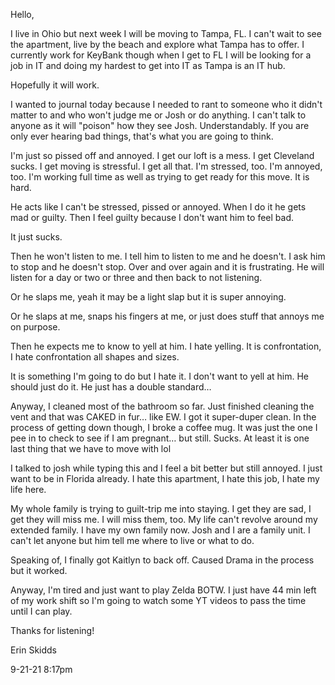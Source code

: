 Hello,

I live in Ohio but next week I will be moving to Tampa, FL. I can't wait to see the apartment, live by the beach and explore what Tampa has to offer. I currently work for KeyBank though when I get to FL I will be looking for a job in IT and doing my hardest to get into IT as Tampa is an IT hub.

Hopefully it will work.

I wanted to journal today because I needed to rant to someone who it didn't matter to and who won't judge me or Josh or do anything. I can't talk to anyone as it will "poison" how they see Josh. Understandably. If you are only ever hearing bad things, that's what you are going to think.

I'm just so pissed off and annoyed. I get our loft is a mess. I get Cleveland sucks. I get moving is stressful. I get all that. I'm stressed, too. I'm annoyed, too. I'm working full time as well as trying to get ready for this move. It is hard.

He acts like I can't be stressed, pissed or annoyed. When I do it he gets mad or guilty. Then I feel guilty because I don't want him to feel bad.

It just sucks.

Then he won't listen to me. I tell him to listen to me and he doesn't. I ask him to stop and he doesn't stop. Over and over again and it is frustrating. He will listen for a day or two or three and then back to not listening.

Or he slaps me, yeah it may be a light slap but it is super annoying.

Or he slaps at me, snaps his fingers at me, or just does stuff that annoys me on purpose.

Then he expects me to know to yell at him. I hate yelling. It is confrontation, I hate confrontation all shapes and sizes.

It is something I'm going to do but I hate it. I don't want to yell at him. He should just do it. He just has a double standard…

Anyway, I cleaned most of the bathroom so far. Just finished cleaning the vent and that was CAKED in fur… like EW. I got it super-duper clean. In the process of getting down though, I broke a coffee mug. It was just the one I pee in to check to see if I am pregnant… but still. Sucks. At least it is one last thing that we have to move with lol

I talked to josh while typing this and I feel a bit better but still annoyed. I just want to be in Florida already. I hate this apartment, I hate this job, I hate my life here.

My whole family is trying to guilt-trip me into staying. I get they are sad, I get they will miss me. I will miss them, too. My life can't revolve around my extended family. I have my own family now. Josh and I are a family unit. I can't let anyone but him tell me where to live or what to do.

Speaking of, I finally got Kaitlyn to back off. Caused Drama in the process but it worked.

Anyway, I'm tired and just want to play Zelda BOTW. I just have 44 min left of my work shift so I'm going to watch some YT videos to pass the time until I can play.

Thanks for listening!

Erin Skidds

9-21-21 8:17pm